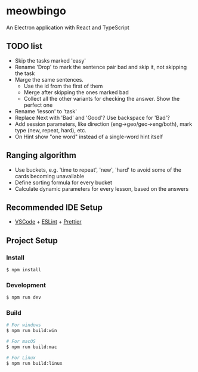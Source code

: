 # meowbingo

An Electron application with React and TypeScript

## TODO list

- Skip the tasks marked 'easy'
- Rename 'Drop' to mark the sentence pair bad and skip it, not skipping the task
- Marge the same sentences.
  - Use the id from the first of them
  - Merge after skipping the ones marked bad
  - Collect all the other variants for checking the answer. Show the perfect one
- Rename 'lesson' to 'task'
- Replace Next with 'Bad' and 'Good'? Use backspace for 'Bad'?
- Add session parameters, like direction (eng->geo/geo->eng/both), mark type (new, repeat, hard), etc.
- On Hint show "one word" instead of a single-word hint itself

## Ranging algorithm

- Use buckets, e.g. 'time to repeat', 'new', 'hard' to avoid some of the cards becoming unavailable
- Define sorting formula for every bucket
- Calculate dynamic parameters for every lesson, based on the answers

## Recommended IDE Setup

- [VSCode](https://code.visualstudio.com/) + [ESLint](https://marketplace.visualstudio.com/items?itemName=dbaeumer.vscode-eslint) + [Prettier](https://marketplace.visualstudio.com/items?itemName=esbenp.prettier-vscode)

## Project Setup

### Install

```bash
$ npm install
```

### Development

```bash
$ npm run dev
```

### Build

```bash
# For windows
$ npm run build:win

# For macOS
$ npm run build:mac

# For Linux
$ npm run build:linux
```
